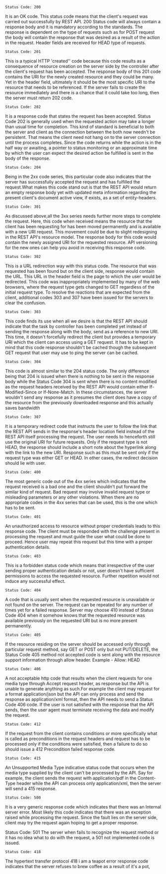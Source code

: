     Status Code: 200

It is an OK code. This status code means that the client's request was carried out successfully by REST API. 200 Status
code will always contain a response body and it is mandatory according to the standards. The response is dependent on
the type of requests such as for POST request the body will contain the response that was desired as a result of the
action in the request. Header fields are received for HEAD type of requests.

    Status Code: 201

This is a typical HTTP 'created'' code because this code results as a consequence of resource creation on the server
side by the controller after the client's request has been accepted. The response body of this 201 code contains the URI
for the newly created resource and they could be many. Yet in the header field, ultimately it should be the most
specific URI to the resource that needs to be referenced.
If the server fails to create the resource immediately and there is a chance that it could take too long, then the
server must return 202 code.

    Status Code: 202

It is a response code that states the request has been accepted. Status Code 202 is generally used when the requested
action may take a longer than usual time for completion. This kind of standard is beneficial to both the server and
client as the connection between the both now needn't be persistent. That means the client need not hang on to the
server connection until the process completes. Since the code returns while the action is in the half way or awaiting, a
pointer to status monitoring or an approximate time by which the user can expect the desired action be fulfilled is sent
in the body of the response.

    Status Code: 204

Being in the 2xx code series, this particular code also indicates that the server has successfully accepted the request
and has fulfilled the request.What makes this code stand out is that the REST API would return an empty response body
yet with updated meta information regarding the present client's document active view, if exists, as a set of
entity-headers.

    Status Code: 301

As discussed above,all the 3xx series needs further more steps to complete the request. Here, this code when received
means the resource that the client has been requesting for has been moved permanently and is available with a new URI
request. This movement could be due to slight redesigning in the REST API's resource model. The response body for this
code would contain the newly assigned URI for the requested resource. API versioning for the new ones can help you avoid
in receiving this response code.

    Status Code: 302

This is a URL redirection way with this status code. The resource that was requested has been found but on the client
side, response would contain the URL. This URL in the header field is the page to which the user would be redirected.
This code was inappropriately implemented by many of the web browsers, where the request type gets changed to GET
regardless of the initial request type. To resolve the reactions that are expected from the client, additional codes 303
and 307 have been issued for the servers to clear the confusion.

    Status Code: 303

This code finds its use when all we desire is that the REST API should indicate that the task by controller has been
completed yet instead of sending the response along with the body, send as a reference to new URI. This time, it doesn't
forcefully redirect the client but provides a temporary URI which the client can access using a GET request.
It has to be kept in mind that this code response shouldn't be cached though the subsequent GET request that user may
use to ping the server can be cached.

    Status Code: 304

This code is almost similar to the 204 status code. The only difference being that 204 is issued when there is nothing
to be sent in the response body while the Status Code 304 is sent when there is no content modified as the request
headers received by the REST API would contain either If-Modified-Since or If-None-Match.
In these circumstances, the server wouldn't send any response as it presumes the client does have a copy of the resource
from the previously downloaded response and this actually saves bandwidth

    Status Code: 307

It is a temporary redirect code that instructs the user to follow the link that the REST API sends in the response's
header location field instead of the REST API itself processing the request. The user needs to henceforth still use the
original URI for future requests. Only if the request type is not HEAD, the response should include a short note about
the hyperlink along with the link to the new URI. Response such as this must be sent only if the request type was either
GET or HEAD. In other cases, the redirect decision should lie with user.

    Status Code: 400

The most generic code out of the 4xx series which indicates that the request received is a bad one and the client
shouldn't put forward the similar kind of request. Bad request may involve invalid request type or misleading parameters
or any other violations. When there are no appropriate codes in the 4xx series that can be used, this is the one which
has to be sent.

    Status Code: 401

An unauthorized access to resource without proper credentials leads to this response code. The client must be responded
with the challenge present in processing the request and must guide the user what could be done to proceed. Hence user
may repeat this request but this time with a proper authentication details.

    Status Code: 403

This is a forbidden status code which means that irrespective of the user sending proper authentication details or not,
user doesn't have sufficient permissions to access the requested resource. Further repetition would not induce any
successful effect.

    Status Code: 404

A code that is usually sent when the requested resource is unavailable or not found on the server. The request can be
repeated for any number of times yet for a failed response. Server may choose 410 instead of Status Code 404 when it
somehow knows that the requested resource was available previously on the requested URI but is no more present
permanently.

    Status Code: 405

If the resource residing on the server should be accessed only through particular request method, say GET or POST only
but not PUT/DELETE, the Status Code 405 method not accepted code is sent along with the resource support information
through allow header.
Example - Allow: HEAD

    Status Code: 406

A not acceptable http code that results when the client requests for one media type through Accept request header, as
response but the API is unable to generate anything as such.For example the client may request for a format
application/json but the API can only process and send the response as application/xml format, then the API needs to
send a Status Code 406 code.
If the user is not satisfied with the response that the API sends, then the user agent must terminate receiving the data
and modify the request.

    Status Code: 412

If the request from the client contains conditions or more specifically what is called as preconditions in the request
headers and request has to be processed only if the conditions were satisfied, then a failure to do so should issue a
412 Precondition failed response code.

    Status Code: 415

An Unsupported Media Type indicative status code that occurs when the media type supplied by the client can't be
processed by the API. Say for example, the client sends the request with application/pdf in the Content-Type header
while the API can process only application/xml, then the server will send a 415 response.

    Status Code: 500

It is a very generic response code which indicates that there was an Internal server error. Most likely this code
indicates that there was an exception raised while processing the request. Since the fault lies on the server side,
client may try the request again hoping to get a proper response.

Status Code: 501
The server when fails to recognize the request method or it has no idea what to do with the request, a 501 not
implemented code is issued.

    Status Code: 418

The hypertext transfer protocol 418 i am a teapot error response code indicates that the server refuses to brew coffee
as a result of it's a pot,
